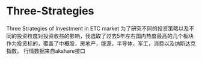 # Three-Strategies
Three Strategies of Investment in ETC market
为了研究不同的投资策略以及不同的投资粒度对投资收益的影响，我选取了过去5年左右国内热度最高的几个板块作为投资标的，覆盖了中概股，房地产，能源，半导体，军工，消费以及纳斯达克指数。
行情数据来自akshare接口
